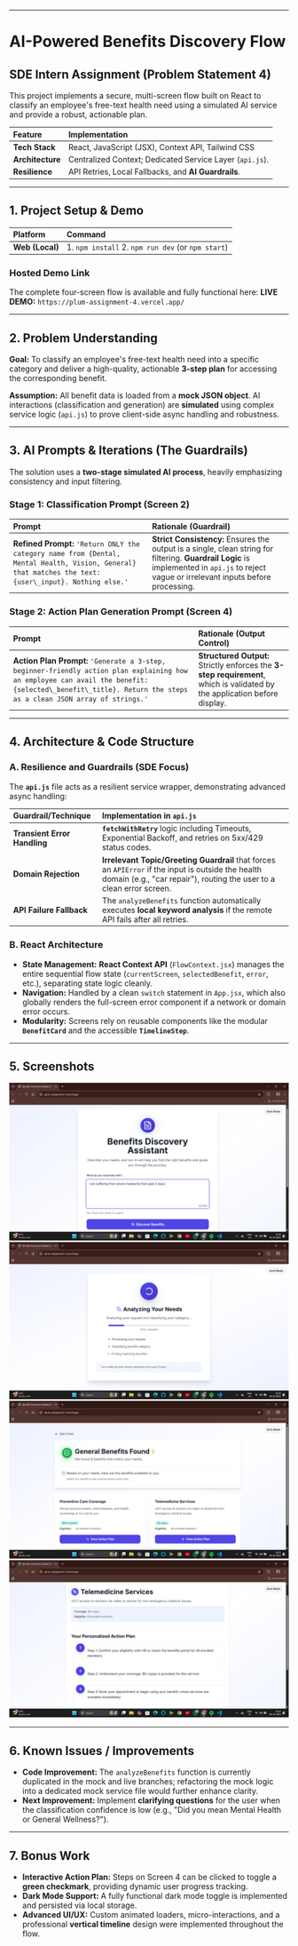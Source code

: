 

***

# AI-Powered Benefits Discovery Flow

## SDE Intern Assignment (Problem Statement 4)

This project implements a secure, multi-screen flow built on React to classify an employee's free-text health need using a simulated AI service and provide a robust, actionable plan.

| Feature | Implementation |
| :--- | :--- |
| **Tech Stack** | React, JavaScript (JSX), Context API, Tailwind CSS |
| **Architecture** | Centralized Context; Dedicated Service Layer (`api.js`). |
| **Resilience** | API Retries, Local Fallbacks, and **AI Guardrails**. |

***

## 1. Project Setup & Demo

| Platform | Command |
| :--- | :--- |
| **Web (Local)** | 1. `npm install` 2. `npm run dev` (or `npm start`) |

### Hosted Demo Link

The complete four-screen flow is available and fully functional here:
 **LIVE DEMO:** `https://plum-assignment-4.vercel.app/`

***

## 2. Problem Understanding

**Goal:** To classify an employee's free-text health need into a specific category and deliver a high-quality, actionable **3-step plan** for accessing the corresponding benefit.

**Assumption:** All benefit data is loaded from a **mock JSON object**. AI interactions (classification and generation) are **simulated** using complex service logic (`api.js`) to prove client-side async handling and robustness.

***

## 3. AI Prompts & Iterations (The Guardrails)

The solution uses a **two-stage simulated AI process**, heavily emphasizing consistency and input filtering.

### Stage 1: Classification Prompt (Screen 2)

| Prompt | Rationale (Guardrail) |
| :--- | :--- |
| **Refined Prompt:** `'Return ONLY the category name from {Dental, Mental Health, Vision, General} that matches the text: {user\_input}. Nothing else.'` | **Strict Consistency:** Ensures the output is a single, clean string for filtering. **Guardrail Logic** is implemented in `api.js` to reject vague or irrelevant inputs before processing. |

### Stage 2: Action Plan Generation Prompt (Screen 4)

| Prompt | Rationale (Output Control) |
| :--- | :--- |
| **Action Plan Prompt:** `'Generate a 3-step, beginner-friendly action plan explaining how an employee can avail the benefit: {selected\_benefit\_title}. Return the steps as a clean JSON array of strings.'` | **Structured Output:** Strictly enforces the **3-step requirement**, which is validated by the application before display. |

***

## 4. Architecture & Code Structure

### A. Resilience and Guardrails (SDE Focus)

The **`api.js`** file acts as a resilient service wrapper, demonstrating advanced async handling:

| Guardrail/Technique | Implementation in `api.js` |
| :--- | :--- |
| **Transient Error Handling** | **`fetchWithRetry`** logic including Timeouts, Exponential Backoff, and retries on 5xx/429 status codes. |
| **Domain Rejection** | **Irrelevant Topic/Greeting Guardrail** that forces an `APIError` if the input is outside the health domain (e.g., "car repair"), routing the user to a clean error screen. |
| **API Failure Fallback** | The `analyzeBenefits` function automatically executes **local keyword analysis** if the remote API fails after all retries. |

### B. React Architecture

* **State Management:** **React Context API** (`FlowContext.jsx`) manages the entire sequential flow state (`currentScreen`, `selectedBenefit`, `error`, etc.), separating state logic cleanly.
* **Navigation:** Handled by a clean `switch` statement in `App.jsx`, which also globally renders the full-screen error component if a network or domain error occurs.
* **Modularity:** Screens rely on reusable components like the modular **`BenefitCard`** and the accessible **`TimelineStep`**.

***

## 5. Screenshots

 ![Input Screen Image](screenshots/input.png) 
 ![Loading Classification Screen](screenshots/loading.png) 
 ![Benefits Screen](screenshots/benefits.png) 
 ![Action Plan Screen](screenshots/actionplan.png) 

***

## 6. Known Issues / Improvements

* **Code Improvement:** The `analyzeBenefits` function is currently duplicated in the mock and live branches; refactoring the mock logic into a dedicated mock service file would further enhance clarity.
* **Next Improvement:** Implement **clarifying questions** for the user when the classification confidence is low (e.g., "Did you mean Mental Health or General Wellness?").

***

## 7. Bonus Work

* **Interactive Action Plan:** Steps on Screen 4 can be clicked to toggle a **green checkmark**, providing dynamic user progress tracking.
* **Dark Mode Support:** A fully functional dark mode toggle is implemented and persisted via local storage.
* **Advanced UI/UX:** Custom animated loaders, micro-interactions, and a professional **vertical timeline** design were implemented throughout the flow.
